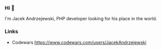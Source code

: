 ### Hi 👋

I'm Jacek Andrzejewski, PHP developer looking for his place in the world.

### Links
- Codewars https://www.codewars.com/users/JacekAndrzejewski
<!--
**JacekAndrzejewski/JacekAndrzejewski** is a ✨ _special_ ✨ repository because its `README.md` (this file) appears on your GitHub profile.

Here are some ideas to get you started:

- 🔭 I’m currently working on ...
- 🌱 I’m currently learning ...
- 👯 I’m looking to collaborate on ...
- 🤔 I’m looking for help with ...
- 💬 Ask me about ...
- 📫 How to reach me: ...
- 😄 Pronouns: ...
- ⚡ Fun fact: ...
-->
